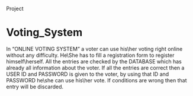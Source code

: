 Project
# Voting_System
In “ONLINE VOTING SYSTEM” a voter can use his\her voting right online without
any difficulty. He\She has to fill a registration form to register himself\herself. All
the entries are checked by the DATABASE which has already all information about
the voter. If all the entries are correct then a USER ID and PASSWORD is given to
the voter, by using that ID and PASSWORD he\she can use his\her vote. If conditions
are wrong then that entry will be discarded.
